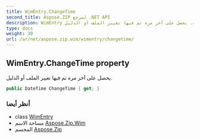 ```yaml
---
title: WimEntry.ChangeTime
second_title: Aspose.ZIP لمرجع .NET API
description: WimEntry ملكية. يحصل على آخر مرة تم فيها تغيير الملف أو الدليل.
type: docs
weight: 30
url: /ar/net/aspose.zip.wim/wimentry/changetime/
---
```

## WimEntry.ChangeTime property

يحصل على آخر مرة تم فيها تغيير الملف أو الدليل.

```csharp
public DateTime ChangeTime { get; }
```

### أنظر أيضا

* class [WimEntry](../)
* مساحة الاسم [Aspose.Zip.Wim](../../wimentry/)
* المجسم [Aspose.Zip](../../../)


